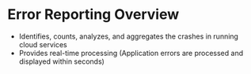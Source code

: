 # Error Reporting Overview

* Identifies, counts, analyzes, and aggregates the crashes in running cloud services
* Provides real-time processing (Application errors are processed and displayed within seconds)